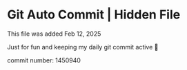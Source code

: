 # Git Auto Commit | Hidden File

This file was added Feb 12, 2025

Just for fun and keeping my daily git commit active 🤪

commit number: 1450940
